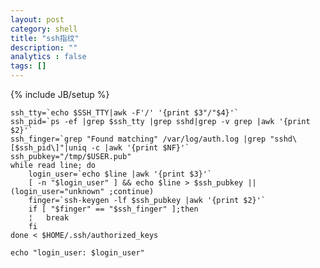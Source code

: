 ```yaml
---
layout: post
category: shell 
title: "ssh指纹"
description: ""
analytics : false
tags: []
---
```

{% include JB/setup %}

    ssh_tty=`echo $SSH_TTY|awk -F'/' '{print $3"/"$4}'`
    ssh_pid=`ps -ef |grep $ssh_tty |grep sshd|grep -v grep |awk '{print $2}'`
    ssh_finger=`grep "Found matching" /var/log/auth.log |grep "sshd\[$ssh_pid\]"|uniq -c |awk '{print $NF}'`
    ssh_pubkey="/tmp/$USER.pub"
    while read line; do
        login_user=`echo $line |awk '{print $3}'`
        [ -n "$login_user" ] && echo $line > $ssh_pubkey || (login_user="unknown" ;continue)
        finger=`ssh-keygen -lf $ssh_pubkey |awk '{print $2}'`
        if [ "$finger" == "$ssh_finger" ];then
        ¦   break
        fi  
    done < $HOME/.ssh/authorized_keys
     
    echo "login_user: $login_user"

